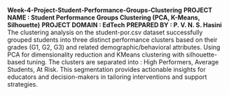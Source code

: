 **Week-4-Project-Student-Performance-Groups-Clustering**
**PROJECT NAME : Student Performance Groups Clustering (PCA, K-Means, Silhouette)**
**PROJECT DOMAIN : EdTech**
**PREPARED BY : P. V. N. S. Hasini**
The clustering analysis on the student-por.csv dataset successfully grouped students into three distinct performance clusters based on their grades (G1, G2, G3) and related demographic/behavioral attributes. Using PCA for dimensionality reduction and KMeans clustering with silhouette-based tuning. The clusters are separated into : High Performers, Average Students, At Risk. This segmentation provides actionable insights for educators and decision-makers in tailoring interventions and support strategies.
